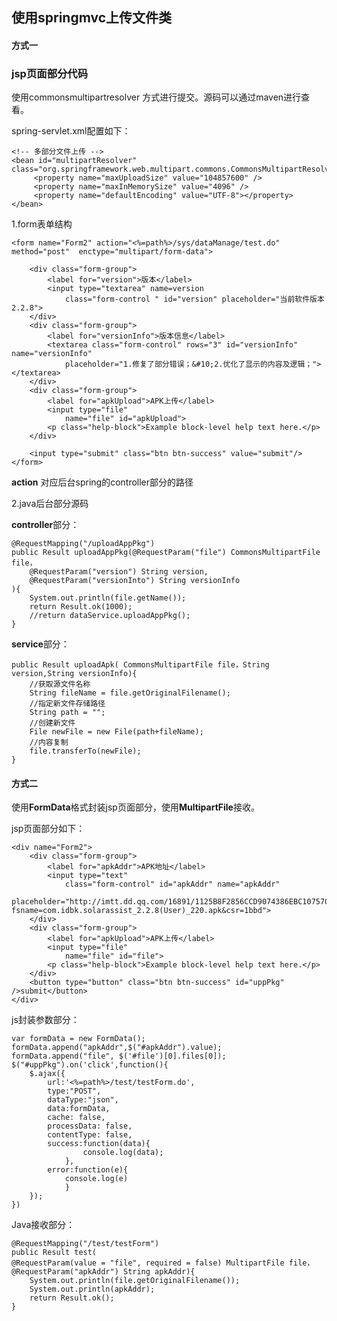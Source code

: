 ##  使用springmvc上传文件类 ##

#### 方式一 ####

### **jsp**页面部分代码 ###

使用commonsmultipartresolver 方式进行提交。源码可以通过maven进行查看。

spring-servlet.xml配置如下：

	<!-- 多部分文件上传 -->
	<bean id="multipartResolver" class="org.springframework.web.multipart.commons.CommonsMultipartResolver">
	     <property name="maxUploadSize" value="104857600" />
	     <property name="maxInMemorySize" value="4096" />
	     <property name="defaultEncoding" value="UTF-8"></property>
	</bean>

1.form表单结构

	<form name="Form2" action="<%=path%>/sys/dataManage/test.do" method="post"  enctype="multipart/form-data">
		
		<div class="form-group">
			<label for="version">版本</label> 
			<input type="textarea" name=version
				class="form-control " id="version" placeholder="当前软件版本2.2.8">
		</div>
		<div class="form-group">
			<label for="versionInfo">版本信息</label>
			<textarea class="form-control" rows="3" id="versionInfo" name="versionInfo"
				placeholder="1.修复了部分错误；&#10;2.优化了显示的内容及逻辑；"></textarea>
		</div>
		<div class="form-group">
			<label for="apkUpload">APK上传</label> 
			<input type="file"
				name="file" id="apkUpload">
			<p class="help-block">Example block-level help text here.</p>
		</div>
	
		<input type="submit" class="btn btn-success" value="submit"/>
	</form>

**action** 对应后台spring的controller部分的路径

2.java后台部分源码

**controller**部分：
	
	@RequestMapping("/uploadAppPkg")
	public Result uploadAppPkg(@RequestParam("file") CommonsMultipartFile file，
		@RequestParam("version") String version, 
		@RequestParam("versionInto") String versionInfo
	){
		System.out.println(file.getName());
		return Result.ok(1000);
		//return dataService.uploadAppPkg();
	}

**service**部分：

	public Result uploadApk( CommonsMultipartFile file，String version,String versionInfo){
		//获取源文件名称
		String fileName = file.getOriginalFilename();
		//指定新文件存储路径
		String path = "";
		//创建新文件
		File newFile = new File(path+fileName);
		//内容复制
		file.transferTo(newFile);
	} 

#### 方式二 ####

使用**FormData**格式封装jsp页面部分，使用**MultipartFile**接收。

jsp页面部分如下：
	
	<div name="Form2">
		<div class="form-group">
			<label for="apkAddr">APK地址</label> 
			<input type="text"
				class="form-control" id="apkAddr" name="apkAddr"
				placeholder="http://imtt.dd.qq.com/16891/1125B8F2856CCD9074386EBC107570CC.apk?fsname=com.idbk.solarassist_2.2.8(User)_220.apk&csr=1bbd">
		</div>
		<div class="form-group">
			<label for="apkUpload">APK上传</label> 
			<input type="file"
				name="file" id="file">
			<p class="help-block">Example block-level help text here.</p>
		</div>
		<button type="button" class="btn btn-success" id="uppPkg" />submit</button>
	</div>

js封装参数部分：

	var formData = new FormData();
	formData.append("apkAddr",$("#apkAddr").value);
	formData.append("file", $('#file')[0].files[0]);
	$("#uppPkg").on('click',function(){
		$.ajax({
			url:'<%=path%>/test/testForm.do',
			type:"POST",
			dataType:"json",
			data:formData,
			cache: false,
	        processData: false,
	        contentType: false,
			success:function(data){
					console.log(data);
				},
			error:function(e){
				console.log(e)
				}
		});  
	})

Java接收部分：

	@RequestMapping("/test/testForm")
	public Result test(
	@RequestParam(value = "file", required = false) MultipartFile file，
	@RequestParam("apkAddr") String apkAddr){
		System.out.println(file.getOriginalFilename());
		System.out.println(apkAddr);
		return Result.ok();
	}